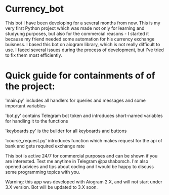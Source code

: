 # Currency_bot
This bot I have been developing for a several months from now. This is my very first Python project which was made not only for learning and studyung purposes, but also for the commercial reasons - I started it because my friend needed some automation for his currency exchange buisness.
I based this bot on aiogram library, which is not really difficult to use. I faced several issues during the process of development, but I've tried to fix them most efficiently.
# Quick guide for containments of of the project:
'main.py' includes all handlers for queries and messages and some important variables

'bot.py' contains Telegram bot token and introduces short-named variables for handling it to the functions

'keyboards.py' is the builder for all keyboards and buttons

'course_request.py' introduces function which makes request for the api of bank and gets required exchange rate


This bot is active 24/7 for commercial purposes and can be shown if you are interested. Text me anytime in Telegram @pashaborsch. I'm also opened advices and tips about coding and I would be happy to discuss some programming topics with you.

Warning: this app was developed with Aiogram 2.X, and will not start under 3.X version. Bot will be updated to 3.X soon.
